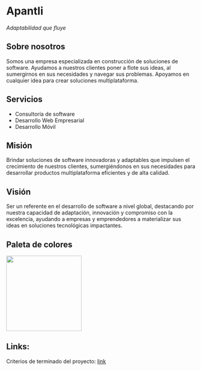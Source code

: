 # Apantli
*Adaptabilidad que fluye*

## Sobre nosotros
Somos una empresa especializada en construcción de soluciones de software. Ayudamos a nuestros clientes poner a flote sus ideas, al sumergirnos en sus necesidades y navegar sus problemas. Apoyamos en cualquier idea para crear soluciones multiplataforma. 

## Servicios
- Consultoría de software
- Desarrollo Web Empresarial
- Desarrollo Móvil

## Misión
Brindar soluciones de software innovadoras y adaptables que impulsen el crecimiento de nuestros clientes, sumergiéndonos en sus necesidades para desarrollar productos multiplataforma eficientes y de alta calidad.

## Visión
Ser un referente en el desarrollo de software a nivel global, destacando por nuestra capacidad de adaptación, innovación y compromiso con la excelencia, ayudando a empresas y emprendedores a materializar sus ideas en soluciones tecnológicas impactantes.

## Paleta de colores
<img src="https://github.com/user-attachments/assets/6600aaaa-6664-438f-a6a6-917986678331" height=200 />

## Links:
Criterios de terminado del proyecto: [link](https://github.com/Apantli/.github/blob/main/profile/criterios_de_terminado.md)

